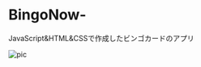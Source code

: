 # BingoNow-
JavaScript&HTML&CSSで作成したビンゴカードのアプリ

![pic](https://user-images.githubusercontent.com/47267817/53014676-797fdf80-348c-11e9-8e5f-fa560b144795.PNG)
